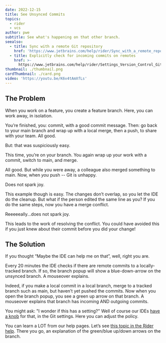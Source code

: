 ```yaml
---
date: 2022-12-15
title: See Unsynced Commits
topics:
  - rider
  - vcs
author: pwe
subtitle: See what's happening on that other branch.
seealso:
  - title: Sync with a remote Git repository
    href: 'https://www.jetbrains.com/help/rider/Sync_with_a_remote_repository.html'
  - title: Explicitly check for incoming commits on remotes
    href: >-
      https://www.jetbrains.com/help/rider/Settings_Version_Control_Git.html#90206995
thumbnail: ./thumbnail.png
cardThumbnail: ./card.png
video: 'https://youtu.be/K6v4tAmXfLs'
---
```

## The Problem

When you work on a feature, you create a feature branch. 
Here, you can work away, in isolation.

You’re finished, you: commit, with a good commit message. 
Then: go back to your main branch and wrap up with a local merge, then a push, to share with your team. 
All good.

But: that was suspiciously easy.

This time, you’re on your branch. 
You again wrap up your work with a commit, switch to main, and merge.

All good. 
But while you were away, a colleague also merged something to main.
Now, when *you* push -- Git is unhappy.

Does not spark joy.

This example though is easy. 
The changes don’t overlap, so you let the IDE do the cleanup.
But what if the person edited the same line as you? 
If you do the same steps, now you have a merge conflict.

Reeeeeally...does not spark joy.

This leads to the work of resolving the conflict. 
You could have avoided this if you just knew about their commit before you did your change!

## The Solution

If you thought “Maybe the IDE can help me on that”, well, right you are.

Every 20 minutes the IDE checks if there are remote commits to a locally-tracked branch. 
If so, the branch popup will show a blue-down-arrow on the unsynced branch. 
A mouseover explains.

Indeed, if you make a local commit in a local branch, merge to a tracked branch such as main, but haven’t yet pushed the commits.
Now when you open the branch popup, you see a green up arrow on that branch. 
A mouseover explains that branch has incoming AND outgoing commits.


You might ask: "I wonder if this has a setting?"
Well of course our IDEs [have a knob](https://www.jetbrains.com/help/rider/Settings_Version_Control_Git.html#90206995) for that, in the Git settings. 
Here you can adjust the policy.

You can learn a LOT from our help pages. Let’s see [this topic in the Rider help](https://www.jetbrains.com/help/rider/Sync_with_a_remote_repository.html). 
There you go, an explanation of the green/blue up/down arrows on the branch.
